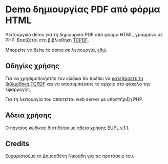 # Demo δημιουργίας PDF από φόρμα HTML

Λειτουργικό demo για τη δημιουργία PDF από φόρμα HTML, γραμμένο σε PHP. Βασίζεται στη βιβλιοθήκη <a href="http://www.tcpdf.org/">TCPDF</a>.

Μπορείτε να δείτε το demo σε λειτουργία, <a href="https://pdfdemo.ellak.gr" target="_blank">εδώ</a>.

## Οδηγίες χρήσης

Για να χρησιμοποιήσετε τον κώδικα θα πρέπει να <a href="http://sourceforge.net/projects/tcpdf/files/">κατεβάσετε τη βιβλιοθήκη TCPDF</a> και να αποσυμπιέσετε το αρχείο στο φάκελο της εφαρμογής.

Για τη λειτουργία του απαιτείται web server με υποστήριξη PHP.

## Άδεια χρήσης

Ο πηγαίος κώδικας διατίθεται με άδεια χρήσης <a href="https://joinup.ec.europa.eu/software/page/eupl">EUPL v.1.1</a>.

## Credits

Ευχαριστούμε το Δημοσθένη Νικούδη για τις προτάσεις του.
